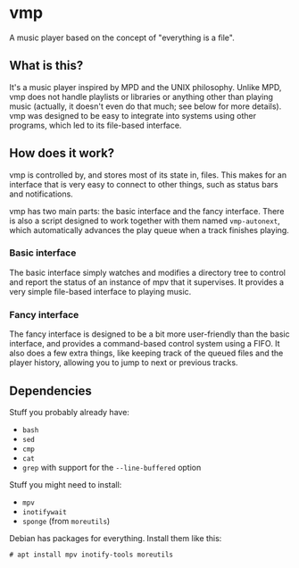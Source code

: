 # vmp

A music player based on the concept of "everything is a file".

## What is this?

It's a music player inspired by MPD and the UNIX philosophy. Unlike
MPD, vmp does not handle playlists or libraries or anything other than
playing music (actually, it doesn't even do that much; see below for
more details).  vmp was designed to be easy to integrate into systems
using other programs, which led to its file-based interface.

## How does it work?

vmp is controlled by, and stores most of its state in, files. This
makes for an interface that is very easy to connect to other things,
such as status bars and notifications.

vmp has two main parts: the basic interface and the fancy interface. There
is also a script designed to work together with them named `vmp-autonext`,
which automatically advances the play queue when a track finishes playing.

### Basic interface

The basic interface simply watches and modifies a directory tree to
control and report the status of an instance of mpv that it supervises.
It provides a very simple file-based interface to playing music.

### Fancy interface

The fancy interface is designed to be a bit more user-friendly than the
basic interface, and provides a command-based control system using a FIFO.
It also does a few extra things, like keeping track of the queued files
and the player history, allowing you to jump to next or previous tracks.

## Dependencies

Stuff you probably already have:

- `bash`
- `sed`
- `cmp`
- `cat`
- `grep` with support for the `--line-buffered` option

Stuff you might need to install:

- `mpv`
- `inotifywait`
- `sponge` (from `moreutils`)

Debian has packages for everything. Install them like this:

```shell
# apt install mpv inotify-tools moreutils
```
